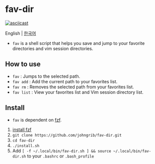 # fav-dir

[![asciicast](https://asciinema.org/a/kk1QBvFFLT8K7Kev5N3EZYVlq.png)](https://asciinema.org/a/kk1QBvFFLT8K7Kev5N3EZYVlq)

English | [한국어](README-ko.md)

* `fav` is a shell script that helps you save and jump to your favorite directories and vim session directories.

## How to use

* `fav` : Jumps to the selected path.
* `fav add` : Add the current path to your favorites list.
* `fav rm` : Removes the selected path from your favorites list.
* `fav list` : View your favorites list and Vim session directory list.

## Install

* `fav` is dependent on [fzf](https://github.com/junegunn/fzf ).

1. [install fzf](https://github.com/junegunn/fzf#installation )
2. `git clone https://github.com/johngrib/fav-dir.git`
3. `cd fav-dir`
4. `./install.sh`
5. Add `[ -f ~/.local/bin/fav-dir.sh ] && source ~/.local/bin/fav-dir.sh` to your `.bashrc` or `.bash_profile`


